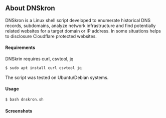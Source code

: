 ## About DNSkron

DNSkron is a Linux shell script developed to enumerate historical DNS records, subdomains, analyze network infrastructure and find potentially related websites for a target domain or IP address. In some situations helps to disclosure Cloudflare protected websites. 

#### Requirements

DNSkrin requires curl, csvtool, jq

```sh
$ sudo apt install curl csvtool jq
```

The script was tested on Ubuntu/Debian systems.

#### Usage

```sh
$ bash dnskron.sh
```
#### Screenshots

